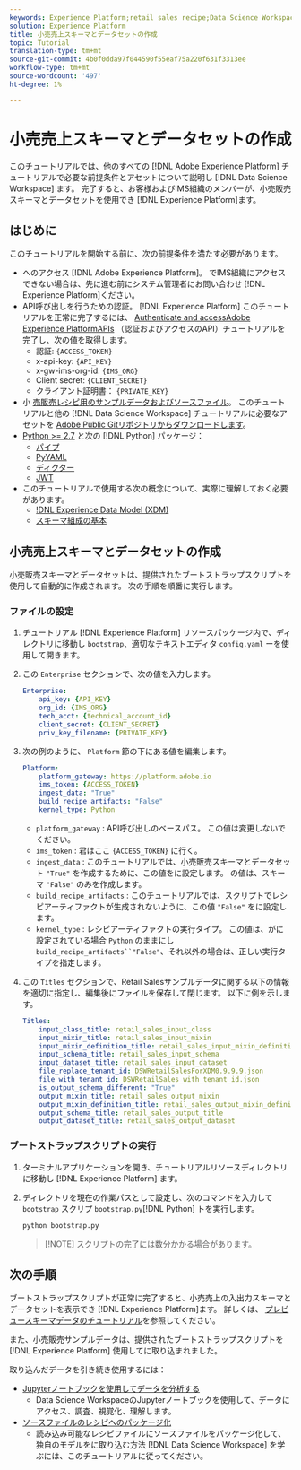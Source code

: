 ```yaml
---
keywords: Experience Platform;retail sales recipe;Data Science Workspace;popular topics
solution: Experience Platform
title: 小売売上スキーマとデータセットの作成
topic: Tutorial
translation-type: tm+mt
source-git-commit: 4b0f0dda97f044590f55eaf75a220f631f3313ee
workflow-type: tm+mt
source-wordcount: '497'
ht-degree: 1%

---
```



# 小売売上スキーマとデータセットの作成

このチュートリアルでは、他のすべての [!DNL Adobe Experience Platform] チュートリアルで必要な前提条件とアセットについて説明し [!DNL Data Science Workspace] ます。 完了すると、お客様およびIMS組織のメンバーが、小売販売スキーマとデータセットを使用でき [!DNL Experience Platform]ます。

## はじめに

このチュートリアルを開始する前に、次の前提条件を満たす必要があります。
- へのアクセス [!DNL Adobe Experience Platform]。 でIMS組織にアクセスできない場合は、先に進む前にシステム管理者にお問い合わせ [!DNL Experience Platform]ください。
- API呼び出しを行うための認証。 [!DNL Experience Platform] このチュートリアルを正常に完了するには、 [Authenticate and accessAdobe Experience PlatformAPIs](../../tutorials/authentication.md) （認証およびアクセスのAPI）チュートリアルを完了し、次の値を取得します。
   - 認証: `{ACCESS_TOKEN}`
   - x-api-key: `{API_KEY}`
   - x-gw-ims-org-id: `{IMS_ORG}`
   - Client secret: `{CLIENT_SECRET}`
   - クライアント証明書： `{PRIVATE_KEY}`
- 小 [売販売レシピ用のサンプルデータおよびソースファイル](../pre-built-recipes/retail-sales.md)。 このチュートリアルと他の [!DNL Data Science Workspace] チュートリアルに必要なアセットを [Adobe Public Gitリポジトリからダウンロードします](https://github.com/adobe/experience-platform-dsw-reference/)。
- [Python >= 2.7](https://www.python.org/downloads/) と次の [!DNL Python] パッケージ：
   - [パイプ](https://pypi.org/project/pip/)
   - [PyYAML](https://pyyaml.org/)
   - [ディクター](https://pypi.org/project/dictor/)
   - [JWT](https://pypi.org/project/jwt/)
- このチュートリアルで使用する次の概念について、実際に理解しておく必要があります。
   - [!DNL Experience Data Model (XDM)](../../xdm/home.md)
   - [スキーマ組成の基本](../../xdm/schema/field-dictionary.md)

## 小売売上スキーマとデータセットの作成

小売販売スキーマとデータセットは、提供されたブートストラップスクリプトを使用して自動的に作成されます。 次の手順を順番に実行します。

### ファイルの設定

1. チュートリアル [!DNL Experience Platform] リソースパッケージ内で、ディレクトリに移動し `bootstrap`、適切なテキストエディタ `config.yaml` ーを使用して開きます。
2. この `Enterprise` セクションで、次の値を入力します。

   ```yaml
   Enterprise:
       api_key: {API_KEY}
       org_id: {IMS_ORG}
       tech_acct: {technical_account_id}
       client_secret: {CLIENT_SECRET}
       priv_key_filename: {PRIVATE_KEY}
   ```

3. 次の例のように、 `Platform` 節の下にある値を編集します。

   ```yaml
   Platform:
       platform_gateway: https://platform.adobe.io
       ims_token: {ACCESS_TOKEN}
       ingest_data: "True"
       build_recipe_artifacts: "False"
       kernel_type: Python
   ```

   - `platform_gateway` : API呼び出しのベースパス。 この値は変更しないでください。
   - `ims_token` : 君はここ `{ACCESS_TOKEN}` に行く。
   - `ingest_data` : このチュートリアルでは、小売販売スキーマとデータセット `"True"` を作成するために、この値をに設定します。 の値は、スキーマ `"False"` のみを作成します。
   - `build_recipe_artifacts` : このチュートリアルでは、スクリプトでレシピアーティファクトが生成されないように、この値 `"False"` をに設定します。
   - `kernel_type` : レシピアーティファクトの実行タイプ。 この値は、がに設定されている場合 `Python` のままにし `build_recipe_artifacts``"False"`、それ以外の場合は、正しい実行タイプを指定します。

4. この `Titles` セクションで、Retail Salesサンプルデータに関する以下の情報を適切に指定し、編集後にファイルを保存して閉じます。 以下に例を示します。

   ```yaml
   Titles:
       input_class_title: retail_sales_input_class
       input_mixin_title: retail_sales_input_mixin
       input_mixin_definition_title: retail_sales_input_mixin_definition
       input_schema_title: retail_sales_input_schema
       input_dataset_title: retail_sales_input_dataset
       file_replace_tenant_id: DSWRetailSalesForXDM0.9.9.9.json
       file_with_tenant_id: DSWRetailSales_with_tenant_id.json
       is_output_schema_different: "True"
       output_mixin_title: retail_sales_output_mixin
       output_mixin_definition_title: retail_sales_output_mixin_definition
       output_schema_title: retail_sales_output_title
       output_dataset_title: retail_sales_output_dataset
   ```

### ブートストラップスクリプトの実行

1. ターミナルアプリケーションを開き、チュートリアルリソースディレクトリに移動し [!DNL Experience Platform] ます。
2. ディレクトリを現在の作業パスとして設定し、次のコマンドを入力して `bootstrap` スクリプ `bootstrap.py`[!DNL Python] トを実行します。

   ```bash
   python bootstrap.py
   ```

   > [!NOTE] スクリプトの完了には数分かかる場合があります。

## 次の手順

ブートストラップスクリプトが正常に完了すると、小売売上の入出力スキーマとデータセットを表示でき [!DNL Experience Platform]ます。 詳しくは、 [プレビュースキーマデータのチュートリアル](./preview-schema-data.md)を参照してください。

また、小売販売サンプルデータは、提供されたブートストラップスクリプトを [!DNL Experience Platform] 使用してに取り込まれました。

取り込んだデータを引き続き使用するには：
- [Jupyterノートブックを使用してデータを分析する](../jupyterlab/analyze-your-data.md)
   - Data Science WorkspaceのJupyterノートブックを使用して、データにアクセス、調査、視覚化、理解します。
- [ソースファイルのレシピへのパッケージ化](./package-source-files-recipe.md)
   - 読み込み可能なレシピファイルにソースファイルをパッケージ化して、独自のモデルをに取り込む方法 [!DNL Data Science Workspace] を学ぶには、このチュートリアルに従ってください。